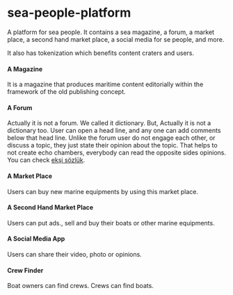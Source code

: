 # sea-people-platform
A platform for sea people. It contains a sea magazine, a forum, a market place, a second hand market place, a social media for 
se people, and more.

It also has tokenization which benefits content craters and users.

#### A Magazine
It is a magazine that produces maritime content editorially within the framework of the old publishing concept.

#### A Forum
Actually it is not a forum. We called it dictionary. But, Actually it is not a dictionary too. User can open a head line, 
and any one can add comments below that head line. Unlike the forum user do not engage each other, or discuss a topic, they just
state their opinion about the topic. That helps to not create echo chambers, everybody can read the opposite sides opinions. 
You can check [ekşi sözlük](https://eksisozluk.com/).

#### A Market Place
Users can buy new marine equipments by using this market place.

#### A Second Hand Market Place
Users can put ads., sell and buy their boats or other marine equipments.

#### A Social Media App
Users can share their video, photo or opinions.

#### Crew Finder
Boat owners can find crews. Crews can find boats.

